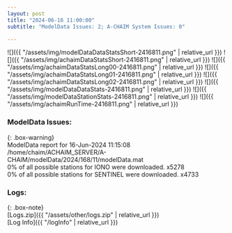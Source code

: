 ```yaml
---
layout: post
title: "2024-06-16 11:00:00"
subtitle: "ModelData Issues: 2; A-CHAIM System Issues: 0"

---
```


![]({{ "/assets/img/modelDataDataStatsShort-2416811.png" | relative_url }})
![]({{ "/assets/img/achaimDataStatsShort-2416811.png" | relative_url }})
![]({{ "/assets/img/achaimDataStatsLong00-2416811.png" | relative_url }})
![]({{ "/assets/img/achaimDataStatsLong01-2416811.png" | relative_url }})
![]({{ "/assets/img/achaimDataStatsLong02-2416811.png" | relative_url }})
![]({{ "/assets/img/modelDataDataStats-2416811.png" | relative_url }})
![]({{ "/assets/img/modelDataStationStats-2416811.png" | relative_url }})
![]({{ "/assets/img/achaimRunTime-2416811.png" | relative_url }})


### ModelData Issues:  
  
{: .box-warning}  
 ModelData report for 16-Jun-2024 11:15:08   
 /home/chaim/ACHAIM_SERVER/A-CHAIM/modelData/2024/168/11/modelData.mat   
 0% of all possible stations for IONO were downloaded. x5278   
 0% of all possible stations for SENTINEL were downloaded. x4733   
  


### Logs:  
  
{: .box-note}  
[Logs.zip]({{ "/assets/other/logs.zip" | relative_url }})  
[Log Info]({{ "/logInfo" | relative_url }})  
